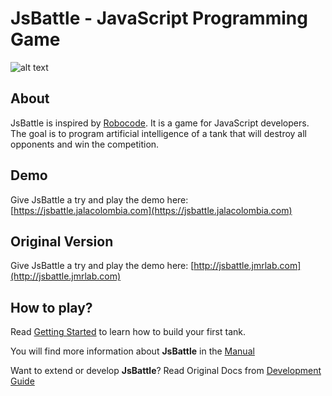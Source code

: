 # JsBattle - JavaScript Programming Game

![alt text](./img/screenshot.png)

## About

JsBattle is inspired by [Robocode](http://robocode.sourceforge.net/). It is a game for JavaScript developers. The goal is to program artificial intelligence of a tank that will destroy all opponents and win the competition.

## Demo

Give JsBattle a try and play the demo here: [https://jsbattle.jalacolombia.com](https://jsbattle.jalacolombia.com)

## Original Version

Give JsBattle a try and play the demo here: [http://jsbattle.jmrlab.com](http://jsbattle.jmrlab.com)

## How to play?

Read [Getting Started](./getting_started.md) to learn how to build your first tank.

You will find more information about **JsBattle** in the [Manual](./manual/README.md)

Want to extend or develop **JsBattle**? Read Original Docs from [Development Guide](https://jsbattle.jmrlab.com/docs/dev_guide/README.html)
